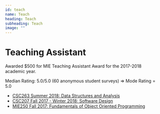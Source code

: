 ```yaml
---
id: teach
name: Teach
heading: Teach
subheading: Teach
image: ""
---
```

# Teaching Assistant 

Awarded $500 for MIE Teaching Assistant Award for the 2017-2018 academic year. 

Median Rating: 5.0/5.0 (60 anonymous student surveys) => Mode Rating = 5.0
* [CSC263 Summer 2018: Data Structures and Analysis](http://www.teach.cs.toronto.edu/~rchen/csc263/)
* [CSC207 Fall 2017 - Winter 2018: Software Design](http://www.teach.cs.toronto.edu/~csc207h/fall/labs.shtml) 
* [MIE250 Fall 2017: Fundamentals of Object Oriented Programming](https://github.com/MIE250-2017)

<!--
# Online Courses

* [SoonTeachDeepLearning](https://scheeloong.github.io/SoonTeachDeepLearning)  (TODO)
* [SoonTeachResearch](https://scheeloong.github.io/SoonTeachResearch)  (TODO)
-->
